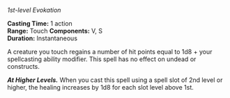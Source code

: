 _1st-level Evokation_

**Casting Time:** 1 action  
**Range:** Touch
**Components:** V, S  
**Duration:** Instantaneous

A creature you touch regains a number of hit points equal to 1d8 + your spellcasting ability modifier. This spell has no effect on undead or constructs.

_**At Higher Levels.**_ When you cast this spell using a spell slot of 2nd level or higher, the healing increases by 1d8 for each slot level above 1st.